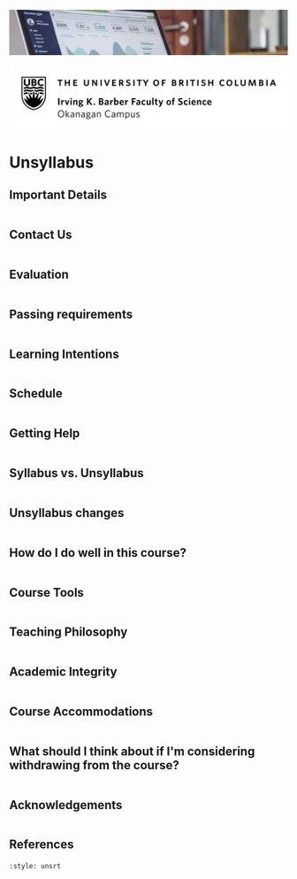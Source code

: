 ![](../images/header.jpg)

![](../images/UBCO_CMPS_header.jpg)

# Unsyllabus

## Important Details

```{include} unsyllabus_bits/important_details.md
```

## Contact Us

```{include} syllabus_bits/teaching_team.md
```

## Evaluation

```{include} syllabus_bits/grading_practices_detailed.md
```

## Passing requirements

```{include} syllabus_bits/passing_requirement.md
```

## Learning Intentions

```{include} syllabus_bits/course_LOs.md
```

## Schedule

```{include} syllabus_bits/schedule.md
```

## Getting Help

```{include} unsyllabus_bits/getting_help.md
```

## Syllabus vs. Unsyllabus

```{include} syllabus_bits/syllabus_00_why.md
```

## Unsyllabus changes

```{include} unsyllabus_bits/changes.md
```

## How do I do well in this course?

```{include} unsyllabus_bits/doing_well_data.md
```

## Course Tools

```{include} unsyllabus_bits/course_tools.md
```

## Teaching Philosophy

```{include} unsyllabus_bits/teaching_philosophy.md
```

## Academic Integrity

```{include} unsyllabus_bits/academic_integrity.md
```

## Course Accommodations

```{include} unsyllabus_bits/accommodations.md
```

## What should I think about if I'm considering withdrawing from the course?

```{include} unsyllabus_bits/withdrawing.md
```

## Acknowledgements

```{include} unsyllabus_bits/acknowledgements.md
```

## References

```{bibliography}
:style: unsrt
```